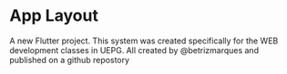 # App Layout

A new Flutter project.
This system was created specifically for the WEB development classes in UEPG.
All created by @betrizmarques and published on a github repostory



